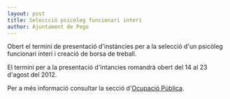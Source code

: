 ```yaml
---
layout: post
title: Seleccció psicòleg funcionari interí
author: Ajuntament de Pego
---
```

Obert el termini de presentació d'instàncies per a la selecció d'un psicòleg funcionari interí i creació de borsa de treball.

El termini per a la presentació d'intancies romandrà obert del 14 al 23 d'agost del 2012.

Per a més informació consultar la secció d'[Ocupació Pública](/serveis/ocupacio_publica.html).
